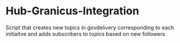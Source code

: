 # Hub-Granicus-Integration
Script that creates new topics in govdelivery corresponding to each initiaitve and adds subscribers to topics based on new followers
